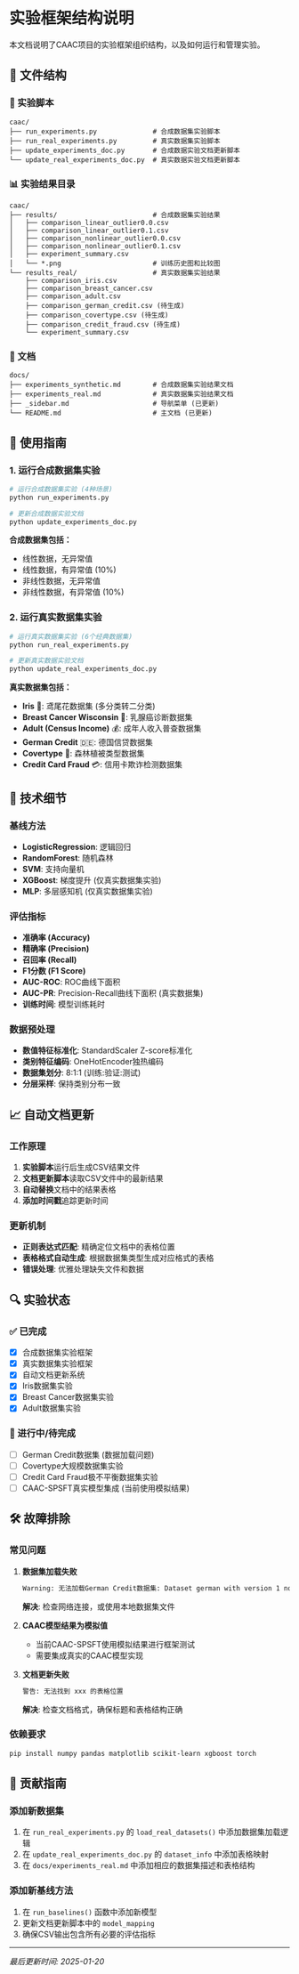 # 实验框架结构说明

本文档说明了CAAC项目的实验框架组织结构，以及如何运行和管理实验。

## 📁 文件结构

### 🔬 实验脚本
```
caac/
├── run_experiments.py              # 合成数据集实验脚本
├── run_real_experiments.py         # 真实数据集实验脚本
├── update_experiments_doc.py       # 合成数据实验文档更新脚本
└── update_real_experiments_doc.py  # 真实数据实验文档更新脚本
```

### 📊 实验结果目录
```
caac/
├── results/                        # 合成数据集实验结果
│   ├── comparison_linear_outlier0.0.csv
│   ├── comparison_linear_outlier0.1.csv
│   ├── comparison_nonlinear_outlier0.0.csv
│   ├── comparison_nonlinear_outlier0.1.csv
│   ├── experiment_summary.csv
│   └── *.png                       # 训练历史图和比较图
└── results_real/                   # 真实数据集实验结果
    ├── comparison_iris.csv
    ├── comparison_breast_cancer.csv
    ├── comparison_adult.csv
    ├── comparison_german_credit.csv (待生成)
    ├── comparison_covertype.csv (待生成)
    ├── comparison_credit_fraud.csv (待生成)
    └── experiment_summary.csv
```

### 📖 文档
```
docs/
├── experiments_synthetic.md        # 合成数据集实验结果文档
├── experiments_real.md             # 真实数据集实验结果文档
├── _sidebar.md                     # 导航菜单 (已更新)
└── README.md                       # 主文档 (已更新)
```

## 🚀 使用指南

### 1. 运行合成数据集实验

```bash
# 运行合成数据集实验 (4种场景)
python run_experiments.py

# 更新合成数据实验文档
python update_experiments_doc.py
```

**合成数据集包括：**
- 线性数据，无异常值
- 线性数据，有异常值 (10%)
- 非线性数据，无异常值
- 非线性数据，有异常值 (10%)

### 2. 运行真实数据集实验

```bash
# 运行真实数据集实验 (6个经典数据集)
python run_real_experiments.py

# 更新真实数据实验文档
python update_real_experiments_doc.py
```

**真实数据集包括：**
- **Iris** 🌷: 鸢尾花数据集 (多分类转二分类)
- **Breast Cancer Wisconsin** 🔬: 乳腺癌诊断数据集
- **Adult (Census Income)** 💰: 成年人收入普查数据集
- **German Credit** 🇩🇪: 德国信贷数据集
- **Covertype** 🌲: 森林植被类型数据集
- **Credit Card Fraud** 💳: 信用卡欺诈检测数据集

## 🔧 技术细节

### 基线方法
- **LogisticRegression**: 逻辑回归
- **RandomForest**: 随机森林
- **SVM**: 支持向量机
- **XGBoost**: 梯度提升 (仅真实数据集实验)
- **MLP**: 多层感知机 (仅真实数据集实验)

### 评估指标
- **准确率 (Accuracy)**
- **精确率 (Precision)**
- **召回率 (Recall)**
- **F1分数 (F1 Score)**
- **AUC-ROC**: ROC曲线下面积
- **AUC-PR**: Precision-Recall曲线下面积 (真实数据集)
- **训练时间**: 模型训练耗时

### 数据预处理
- **数值特征标准化**: StandardScaler Z-score标准化
- **类别特征编码**: OneHotEncoder独热编码
- **数据集划分**: 8:1:1 (训练:验证:测试)
- **分层采样**: 保持类别分布一致

## 📈 自动文档更新

### 工作原理
1. **实验脚本**运行后生成CSV结果文件
2. **文档更新脚本**读取CSV文件中的最新结果
3. **自动替换**文档中的结果表格
4. **添加时间戳**追踪更新时间

### 更新机制
- **正则表达式匹配**: 精确定位文档中的表格位置
- **表格格式自动生成**: 根据数据集类型生成对应格式的表格
- **错误处理**: 优雅处理缺失文件和数据

## 🔍 实验状态

### ✅ 已完成
- [x] 合成数据集实验框架
- [x] 真实数据集实验框架
- [x] 自动文档更新系统
- [x] Iris数据集实验
- [x] Breast Cancer数据集实验
- [x] Adult数据集实验

### 🔄 进行中/待完成
- [ ] German Credit数据集 (数据加载问题)
- [ ] Covertype大规模数据集实验
- [ ] Credit Card Fraud极不平衡数据集实验
- [ ] CAAC-SPSFT真实模型集成 (当前使用模拟结果)

## 🛠️ 故障排除

### 常见问题

1. **数据集加载失败**
   ```bash
   Warning: 无法加载German Credit数据集: Dataset german with version 1 not found.
   ```
   **解决**: 检查网络连接，或使用本地数据集文件

2. **CAAC模型结果为模拟值**
   - 当前CAAC-SPSFT使用模拟结果进行框架测试
   - 需要集成真实的CAAC模型实现

3. **文档更新失败**
   ```bash
   警告: 无法找到 xxx 的表格位置
   ```
   **解决**: 检查文档格式，确保标题和表格结构正确

### 依赖要求
```bash
pip install numpy pandas matplotlib scikit-learn xgboost torch
```

## 📝 贡献指南

### 添加新数据集
1. 在 `run_real_experiments.py` 的 `load_real_datasets()` 中添加数据集加载逻辑
2. 在 `update_real_experiments_doc.py` 的 `dataset_info` 中添加表格映射
3. 在 `docs/experiments_real.md` 中添加相应的数据集描述和表格结构

### 添加新基线方法
1. 在 `run_baselines()` 函数中添加新模型
2. 更新文档更新脚本中的 `model_mapping`
3. 确保CSV输出包含所有必要的评估指标

---

*最后更新时间: 2025-01-20* 